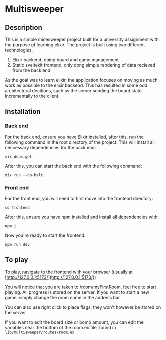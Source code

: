 # Multisweeper

## Description

This is a simple minesweeper project built for a university assignment with the purpose of learning elixir. The project is built using two different technologies,

1. Elixir backend, doing board and game management
2. Static sveltekit frontend, only dong simple rendering of data recieved from the back end

As the goal was to learn elixir, the application focuses on moving as much work as possible to the elixir backend.
This has resulted in some odd architectural decitions, such as the server sending the board state incrementally to
the client.

## Installation

### Back end

For the back end, ensure you have Elixir installed, after this, run the following command in the root directory of the project. This will install all neccessary dependencies for the back end:

```
mix deps.get
```

After this, you can start the back end with the following command:

```
mix run --no-halt
```

### Front end

For the front end, you will need to first move into the frontend directory:

```
cd frontend
```

After this, ensure you have npm installed and install all dependencies with:

```
npm i
```

Now you're ready to start the frontend:

```
npm run dev
```

## To play

To play, navigate to the frontend with your browser (usually at [http://127.0.0.1:5173/](http://127.0.0.1:5173/))

You will notice that you are taken to /room/myFirstRoom, feel free to start playing. All progress is stored on the server. If you want to start a new game, simply change the room name in the address bar

You can also use right click to place flags, they won't however be stored on the server

If you want to edit the board size or bomb amount, you can edit the variables near the bottom of the
room.ex file, found in `lib/multisweeper/routes/room.ex`
